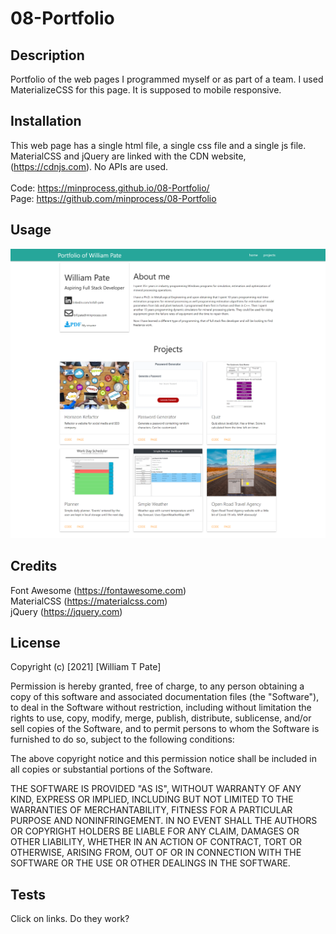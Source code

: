 # 08-Portfolio

## Description
Portfolio of the web pages I programmed myself or as part of a team. I used MaterializeCSS for this page. It is supposed to mobile responsive.

## Installation
This web page has a single html file, a single css file and a single js file. MaterialCSS and jQuery are linked with the CDN website, <cdnjs> (https://cdnjs.com). No APIs are used.
<br>
<br>
Code: https://minprocess.github.io/08-Portfolio/
<br>
Page: https://github.com/minprocess/08-Portfolio

## Usage
![Screen capture of my portfolio page](./assets/images/08-Portfolio-screenshot.png)
<br>

## Credits
Font Awesome (https://fontawesome.com)<br>
MaterialCSS (https://materialcss.com)<br>
jQuery (https://jquery.com)

## License
Copyright (c) [2021] [William T Pate]

Permission is hereby granted, free of charge, to any person obtaining a copy
of this software and associated documentation files (the "Software"), to deal
in the Software without restriction, including without limitation the rights
to use, copy, modify, merge, publish, distribute, sublicense, and/or sell
copies of the Software, and to permit persons to whom the Software is
furnished to do so, subject to the following conditions:

The above copyright notice and this permission notice shall be included in all
copies or substantial portions of the Software.

THE SOFTWARE IS PROVIDED "AS IS", WITHOUT WARRANTY OF ANY KIND, EXPRESS OR
IMPLIED, INCLUDING BUT NOT LIMITED TO THE WARRANTIES OF MERCHANTABILITY,
FITNESS FOR A PARTICULAR PURPOSE AND NONINFRINGEMENT. IN NO EVENT SHALL THE
AUTHORS OR COPYRIGHT HOLDERS BE LIABLE FOR ANY CLAIM, DAMAGES OR OTHER
LIABILITY, WHETHER IN AN ACTION OF CONTRACT, TORT OR OTHERWISE, ARISING FROM,
OUT OF OR IN CONNECTION WITH THE SOFTWARE OR THE USE OR OTHER DEALINGS IN THE
SOFTWARE.

## Tests
Click on links. Do they work?